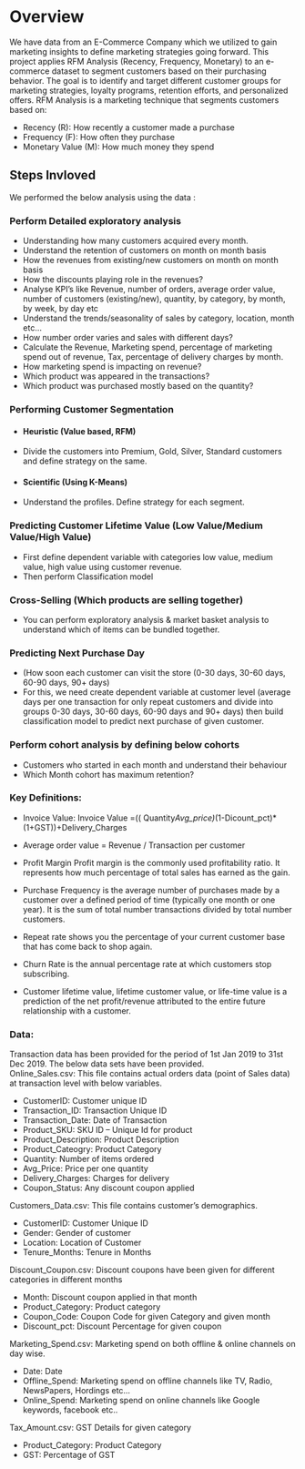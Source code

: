 # Overview 
We have data from an  E-Commerce Company which we utilized to gain  marketing insights to define marketing strategies going forward.  This project applies RFM Analysis (Recency, Frequency, Monetary) to an e-commerce dataset to segment customers based on their purchasing behavior. The goal is to identify and target different customer groups for marketing strategies, loyalty programs, retention efforts, and personalized offers.
RFM Analysis is a marketing technique that segments customers based on:
- Recency (R): How recently a customer made a purchase
- Frequency (F): How often they purchase
- Monetary Value (M): How much money they spend

## Steps Invloved

We performed the below analysis using the data :

### Perform Detailed exploratory analysis
- Understanding how many customers acquired every month.
- Understand the retention of customers on month on month basis
- How the revenues from existing/new customers on month on month basis
- How the discounts playing role in the revenues?
- Analyse KPI’s like Revenue, number of orders, average order value, number of customers (existing/new), quantity, by category, by month, by week, by day etc
- Understand the trends/seasonality of sales by category, location, month etc…
- How number order varies and sales with different days?
- Calculate the Revenue, Marketing spend, percentage of marketing spend out of revenue, Tax, percentage of delivery charges by month.
- How marketing spend is impacting on revenue?
- Which product was appeared in the transactions?
- Which product was purchased mostly based on the quantity?
### Performing Customer Segmentation
  - #### Heuristic (Value based, RFM)
  -  Divide the customers into Premium, Gold, Silver, Standard customers and define strategy on the same.
  - #### Scientific (Using K-Means)
  - Understand the profiles. Define strategy for each 
segment.  
### Predicting Customer Lifetime Value (Low Value/Medium Value/High Value)
- First define dependent variable with categories low value, medium value, high value 
using customer revenue.
- Then perform Classification model 
### Cross-Selling (Which products are selling together) 
- You can perform exploratory analysis & market basket analysis to understand which of items can be bundled together. 
### Predicting Next Purchase Day
- (How soon each customer can visit the store (0-30 days, 30-60 days, 60-90 days, 90+ days)
- For this, we need create dependent variable at customer level (average days per one transaction for only repeat customers and divide into groups 0-30 days, 30-60 days, 60-90 days and 90+ days) then build classification model to predict next purchase of given customer. 
### Perform cohort analysis by defining below cohorts
- Customers who started in each month and understand their behaviour  
- Which Month cohort has maximum retention?

### Key Definitions: 
- Invoice Value:  Invoice Value =(( Quantity*Avg_price)*(1-Dicount_pct)*(1+GST))+Delivery_Charges 
- Average order value = Revenue / Transaction per customer 
 
- Profit Margin Profit margin is the commonly used profitability ratio. It represents how much percentage of total sales has earned as the gain.
- Purchase Frequency is the average number of purchases made by a customer over a defined period of time (typically one month or one year). It is the sum of total number transactions divided by total number customers.
- Repeat rate shows you the percentage of your current customer base that has come back to shop again.
- Churn Rate is the annual percentage rate at which customers stop subscribing.
- Customer lifetime value, lifetime customer value, or life-time value is a prediction of the net profit/revenue attributed to the entire future relationship with a customer. 

### Data: 
Transaction data has been provided for the period of 1st Jan 2019 to 31st Dec 2019. The below data 
sets have been provided.  
Online_Sales.csv: This file contains actual orders data (point of Sales data) at transaction level with 
below variables. 
- CustomerID: Customer unique ID
- Transaction_ID: Transaction Unique ID
- Transaction_Date: Date of Transaction
- Product_SKU: SKU ID – Unique Id for product
- Product_Description: Product Description
- Product_Cateogry: Product Category
- Quantity: Number of items ordered
- Avg_Price: Price per one quantity
- Delivery_Charges: Charges for delivery
- Coupon_Status: Any discount coupon applied 
 
Customers_Data.csv: This file contains customer’s demographics. 
- CustomerID: Customer Unique ID
- Gender: Gender of customer
- Location: Location of Customer
- Tenure_Months: Tenure in Months 
 
Discount_Coupon.csv: Discount coupons have been given for different categories in different 
months 
- Month:  Discount coupon applied in that month
- Product_Category: Product category
- Coupon_Code: Coupon Code for given Category and given month
- Discount_pct: Discount Percentage for given coupon 
 
Marketing_Spend.csv: Marketing spend on both offline & online channels on day wise. 
- Date: Date
- Offline_Spend: Marketing spend on offline channels like TV, Radio, NewsPapers, Hordings etc…
- Online_Spend: Marketing spend on online channels like Google keywords, facebook etc.. 
 
Tax_Amount.csv: GST Details for given category 
- Product_Category: Product Category
- GST: Percentage of GST
